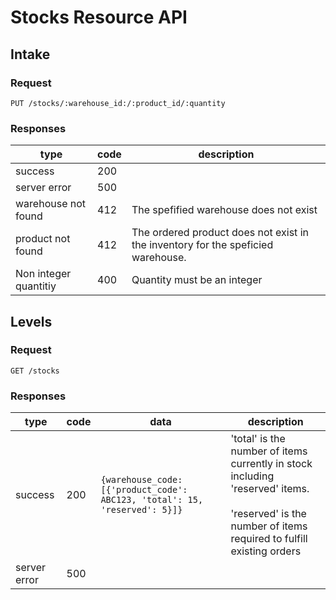 # Stocks Resource API

## Intake

### Request
`PUT /stocks/:warehouse_id:/:product_id/:quantity`

### Responses

|type|code|description|
|-|-|-|
|success| 200||
|server error| 500||
|warehouse not found|412| The spefified warehouse does not exist|
|product not found| 412 | The ordered product does not exist in the inventory for the speficied warehouse.|
|Non integer quantitiy| 400| Quantity must be an integer|

## Levels

### Request
`GET /stocks`

### Responses

|type|code|data|description|
|-|-|-|-|
|success| 200|`{warehouse_code: [{'product_code': ABC123, 'total': 15, 'reserved': 5}]}`|'total' is the number of items currently in stock including 'reserved' items. <br><br>'reserved' is the number of items required to fulfill existing orders|
|server error| 500|||